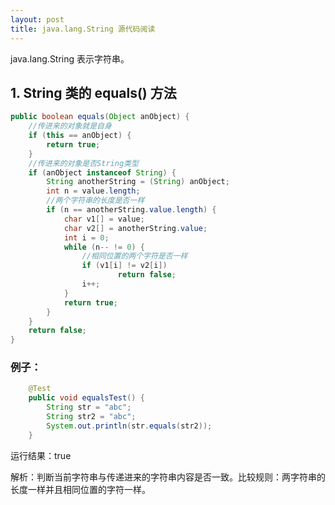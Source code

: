```yaml
---
layout: post
title: java.lang.String 源代码阅读
---
```


java.lang.String 表示字符串。

## 1. String 类的 equals() 方法

```java
public boolean equals(Object anObject) {
	//传进来的对象就是自身
    if (this == anObject) {
        return true;
    }
    //传进来的对象是否String类型
    if (anObject instanceof String) {
        String anotherString = (String) anObject;
        int n = value.length;
        //两个字符串的长度是否一样
        if (n == anotherString.value.length) {
            char v1[] = value;
            char v2[] = anotherString.value;
            int i = 0;
            while (n-- != 0) {
            	//相同位置的两个字符是否一样
                if (v1[i] != v2[i])
                        return false;
                i++;
            }
            return true;
        }
    }
    return false;
}
```

### 例子：

```java
	@Test
	public void equalsTest() {
		String str = "abc";
		String str2 = "abc";
		System.out.println(str.equals(str2));
	}
```

运行结果：true

解析：判断当前字符串与传递进来的字符串内容是否一致。比较规则：两字符串的长度一样并且相同位置的字符一样。